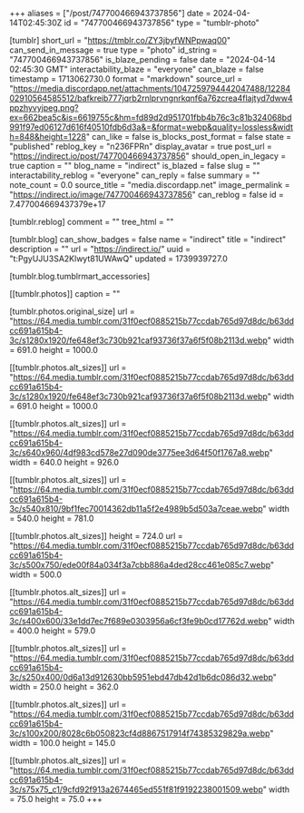 +++
aliases = ["/post/747700466943737856"]
date = 2024-04-14T02:45:30Z
id = "747700466943737856"
type = "tumblr-photo"

[tumblr]
short_url = "https://tmblr.co/ZY3jbyfWNPpwaq00"
can_send_in_message = true
type = "photo"
id_string = "747700466943737856"
is_blaze_pending = false
date = "2024-04-14 02:45:30 GMT"
interactability_blaze = "everyone"
can_blaze = false
timestamp = 1713062730.0
format = "markdown"
source_url = "https://media.discordapp.net/attachments/1047259794442047488/1228402910564585512/bafkreib777jqrb2rnlprvngnrkqnf6a76zcrea4flajtyd7dww4ppzhyvyjpeg.png?ex=662bea5c&is=6619755c&hm=fd89d2d951701fbb4b76c3c81b324068bd991f97ed06127d616f40510fdb6d3a&=&format=webp&quality=lossless&width=848&height=1228"
can_like = false
is_blocks_post_format = false
state = "published"
reblog_key = "n236FPRn"
display_avatar = true
post_url = "https://indirect.io/post/747700466943737856"
should_open_in_legacy = true
caption = ""
blog_name = "indirect"
is_blazed = false
slug = ""
interactability_reblog = "everyone"
can_reply = false
summary = ""
note_count = 0.0
source_title = "media.discordapp.net"
image_permalink = "https://indirect.io/image/747700466943737856"
can_reblog = false
id = 7.477004669437379e+17

[tumblr.reblog]
comment = ""
tree_html = ""

[tumblr.blog]
can_show_badges = false
name = "indirect"
title = "indirect"
description = ""
url = "https://indirect.io/"
uuid = "t:PgyUJU3SA2Klwyt81UWAwQ"
updated = 1739939727.0

[tumblr.blog.tumblrmart_accessories]

[[tumblr.photos]]
caption = ""

[tumblr.photos.original_size]
url = "https://64.media.tumblr.com/31f0ecf0885215b77ccdab765d97d8dc/b63ddcc691a615b4-3c/s1280x1920/fe648ef3c730b921caf93736f37a6f5f08b2113d.webp"
width = 691.0
height = 1000.0

[[tumblr.photos.alt_sizes]]
url = "https://64.media.tumblr.com/31f0ecf0885215b77ccdab765d97d8dc/b63ddcc691a615b4-3c/s1280x1920/fe648ef3c730b921caf93736f37a6f5f08b2113d.webp"
width = 691.0
height = 1000.0

[[tumblr.photos.alt_sizes]]
url = "https://64.media.tumblr.com/31f0ecf0885215b77ccdab765d97d8dc/b63ddcc691a615b4-3c/s640x960/4df983cd578e27d090de3775ee3d64f50f1767a8.webp"
width = 640.0
height = 926.0

[[tumblr.photos.alt_sizes]]
url = "https://64.media.tumblr.com/31f0ecf0885215b77ccdab765d97d8dc/b63ddcc691a615b4-3c/s540x810/9bf1fec70014362db11a5f2e4989b5d503a7ceae.webp"
width = 540.0
height = 781.0

[[tumblr.photos.alt_sizes]]
height = 724.0
url = "https://64.media.tumblr.com/31f0ecf0885215b77ccdab765d97d8dc/b63ddcc691a615b4-3c/s500x750/ede00f84a034f3a7cbb886a4ded28cc461e085c7.webp"
width = 500.0

[[tumblr.photos.alt_sizes]]
url = "https://64.media.tumblr.com/31f0ecf0885215b77ccdab765d97d8dc/b63ddcc691a615b4-3c/s400x600/33e1dd7ec7f689e0303956a6cf3fe9b0cd17762d.webp"
width = 400.0
height = 579.0

[[tumblr.photos.alt_sizes]]
url = "https://64.media.tumblr.com/31f0ecf0885215b77ccdab765d97d8dc/b63ddcc691a615b4-3c/s250x400/0d6a13d912630bb5951ebd47db42d1b6dc086d32.webp"
width = 250.0
height = 362.0

[[tumblr.photos.alt_sizes]]
url = "https://64.media.tumblr.com/31f0ecf0885215b77ccdab765d97d8dc/b63ddcc691a615b4-3c/s100x200/8028c6b050823cf4d8867517914f74385329829a.webp"
width = 100.0
height = 145.0

[[tumblr.photos.alt_sizes]]
url = "https://64.media.tumblr.com/31f0ecf0885215b77ccdab765d97d8dc/b63ddcc691a615b4-3c/s75x75_c1/9cfd92f913a2674465ed551f81f9192238001509.webp"
width = 75.0
height = 75.0
+++
